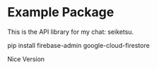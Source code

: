 # Example Package

This is the API library for my chat: seiketsu.

pip install firebase-admin google-cloud-firestore

Nice Version